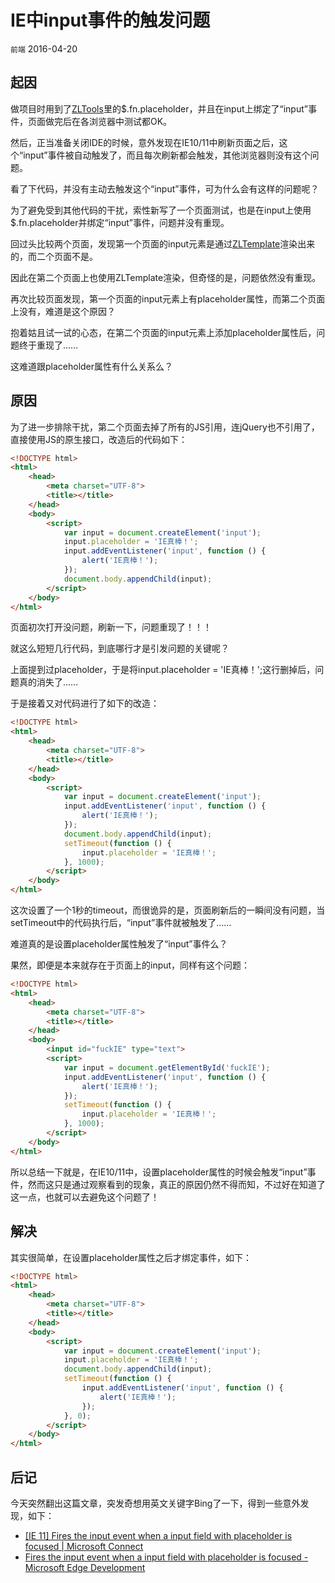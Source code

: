 # IE中input事件的触发问题

`前端` 2016-04-20

## 起因

做项目时用到了[ZLTools](https://github.com/LangZhai/ZLTools)里的$.fn.placeholder，并且在input上绑定了“input”事件，页面做完后在各浏览器中测试都OK。

然后，正当准备关闭IDE的时候，意外发现在IE10/11中刷新页面之后，这个“input”事件被自动触发了，而且每次刷新都会触发，其他浏览器则没有这个问题。

看了下代码，并没有主动去触发这个“input”事件，可为什么会有这样的问题呢？

为了避免受到其他代码的干扰，索性新写了一个页面测试，也是在input上使用$.fn.placeholder并绑定“input”事件，问题并没有重现。

回过头比较两个页面，发现第一个页面的input元素是通过[ZLTemplate](https://github.com/LangZhai-rebirth/ZLTemplate)渲染出来的，而二个页面不是。

因此在第二个页面上也使用ZLTemplate渲染，但奇怪的是，问题依然没有重现。

再次比较页面发现，第一个页面的input元素上有placeholder属性，而第二个页面上没有，难道是这个原因？

抱着姑且试一试的心态，在第二个页面的input元素上添加placeholder属性后，问题终于重现了……

这难道跟placeholder属性有什么关系么？

## 原因

为了进一步排除干扰，第二个页面去掉了所有的JS引用，连jQuery也不引用了，直接使用JS的原生接口，改造后的代码如下：

```html
<!DOCTYPE html>
<html>
    <head>
        <meta charset="UTF-8">
        <title></title>
    </head>
    <body>
        <script>
            var input = document.createElement('input');
            input.placeholder = 'IE真棒！';
            input.addEventListener('input', function () {
                alert('IE真棒！');
            });
            document.body.appendChild(input);
        </script>
    </body>
</html>
```

页面初次打开没问题，刷新一下，问题重现了！！！

就这么短短几行代码，到底哪行才是引发问题的关键呢？

上面提到过placeholder，于是将input.placeholder = 'IE真棒！';这行删掉后，问题真的消失了……

于是接着又对代码进行了如下的改造：

```html
<!DOCTYPE html>
<html>
    <head>
        <meta charset="UTF-8">
        <title></title>
    </head>
    <body>
        <script>
            var input = document.createElement('input');
            input.addEventListener('input', function () {
                alert('IE真棒！');
            });
            document.body.appendChild(input);
            setTimeout(function () {
                input.placeholder = 'IE真棒！';
            }, 1000);
        </script>
    </body>
</html>
```

这次设置了一个1秒的timeout，而很诡异的是，页面刷新后的一瞬间没有问题，当setTimeout中的代码执行后，“input”事件就被触发了……

难道真的是设置placeholder属性触发了“input”事件么？

果然，即便是本来就存在于页面上的input，同样有这个问题：

```html
<!DOCTYPE html>
<html>
    <head>
        <meta charset="UTF-8">
        <title></title>
    </head>
    <body>
        <input id="fuckIE" type="text">
        <script>
            var input = document.getElementById('fuckIE');
            input.addEventListener('input', function () {
                alert('IE真棒！');
            });
            setTimeout(function () {
                input.placeholder = 'IE真棒！';
            }, 1000);
        </script>
    </body>
</html>
```

所以总结一下就是，在IE10/11中，设置placeholder属性的时候会触发“input”事件，然而这只是通过观察看到的现象，真正的原因仍然不得而知，不过好在知道了这一点，也就可以去避免这个问题了！

## 解决

其实很简单，在设置placeholder属性之后才绑定事件，如下：

```html
<!DOCTYPE html>
<html>
    <head>
        <meta charset="UTF-8">
        <title></title>
    </head>
    <body>
        <script>
            var input = document.createElement('input');
            input.placeholder = 'IE真棒！';
            document.body.appendChild(input);
            setTimeout(function () {
                input.addEventListener('input', function () {
                    alert('IE真棒！');
                });
            }, 0);
        </script>
    </body>
</html>
```

## 后记

今天突然翻出这篇文章，突发奇想用英文关键字Bing了一下，得到一些意外发现，如下：

* [[IE 11] Fires the input event when a input field with placeholder is focused \| Microsoft Connect](https://connect.microsoft.com/IE/feedback/details/885747/ie-11-fires-the-input-event-when-a-input-field-with-placeholder-is-focused)
* [Fires the input event when a input field with placeholder is focused - Microsoft Edge Development](https://developer.microsoft.com/en-us/microsoft-edge/platform/issues/274987)
